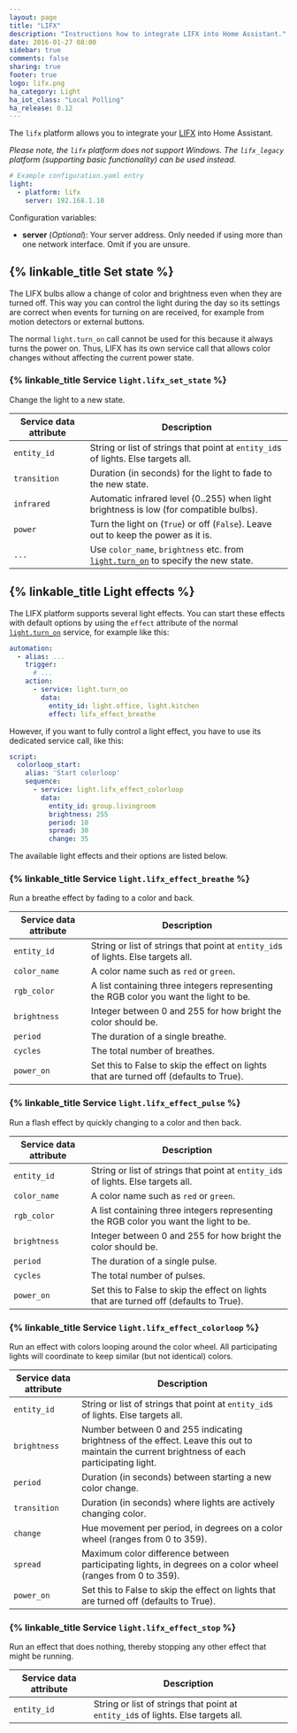 ```yaml
---
layout: page
title: "LIFX"
description: "Instructions how to integrate LIFX into Home Assistant."
date: 2016-01-27 08:00
sidebar: true
comments: false
sharing: true
footer: true
logo: lifx.png
ha_category: Light
ha_iot_class: "Local Polling"
ha_release: 0.12
---
```


The `lifx` platform allows you to integrate your [LIFX](http://www.lifx.com) into Home Assistant.

_Please note, the `lifx` platform does not support Windows. The `lifx_legacy` platform (supporting basic functionality) can be used instead._

```yaml
# Example configuration.yaml entry
light:
  - platform: lifx
    server: 192.168.1.10
```
Configuration variables:

- **server** (*Optional*): Your server address. Only needed if using more than one network interface. Omit if you are unsure.

## {% linkable_title Set state %}

The LIFX bulbs allow a change of color and brightness even when they are turned off. This way you can control the light during the day so its settings are correct when events for turning on are received, for example from motion detectors or external buttons.

The normal `light.turn_on` call cannot be used for this because it always turns the power on. Thus, LIFX has its own service call that allows color changes without affecting the current power state.

### {% linkable_title Service `light.lifx_set_state` %}

Change the light to a new state.

| Service data attribute | Description |
| ---------------------- | ----------- |
| `entity_id` | String or list of strings that point at `entity_id`s of lights. Else targets all.
| `transition` | Duration (in seconds) for the light to fade to the new state.
| `infrared` | Automatic infrared level (0..255) when light brightness is low (for compatible bulbs).
| `power` | Turn the light on (`True`) or off (`False`). Leave out to keep the power as it is.
| `...` | Use `color_name`, `brightness` etc. from [`light.turn_on`]({{site_root}}/components/light/#service-lightturn_on) to specify the new state.

## {% linkable_title Light effects %}

The LIFX platform supports several light effects. You can start these effects with default options by using the `effect` attribute of the normal [`light.turn_on`]({{site_root}}/components/light/#service-lightturn_on) service, for example like this:
```yaml
automation:
  - alias: ...
    trigger:
      # ...
    action:
      - service: light.turn_on
        data:
          entity_id: light.office, light.kitchen
          effect: lifx_effect_breathe
```

However, if you want to fully control a light effect, you have to use its dedicated service call, like this:
```yaml
script:
  colorloop_start:
    alias: 'Start colorloop'
    sequence:
      - service: light.lifx_effect_colorloop
        data:
          entity_id: group.livingroom
          brightness: 255
          period: 10
          spread: 30
          change: 35
```

The available light effects and their options are listed below.

### {% linkable_title Service `light.lifx_effect_breathe` %}

Run a breathe effect by fading to a color and back.

| Service data attribute | Description |
| ---------------------- | ----------- |
| `entity_id` | String or list of strings that point at `entity_id`s of lights. Else targets all.
| `color_name` | A color name such as `red` or `green`.
| `rgb_color` | A list containing three integers representing the RGB color you want the light to be.
| `brightness` | Integer between 0 and 255 for how bright the color should be.
| `period` | The duration of a single breathe.
| `cycles` | The total number of breathes.
| `power_on` | Set this to False to skip the effect on lights that are turned off (defaults to True).

### {% linkable_title Service `light.lifx_effect_pulse` %}

Run a flash effect by quickly changing to a color and then back.

| Service data attribute | Description |
| ---------------------- | ----------- |
| `entity_id` | String or list of strings that point at `entity_id`s of lights. Else targets all.
| `color_name` | A color name such as `red` or `green`.
| `rgb_color` | A list containing three integers representing the RGB color you want the light to be.
| `brightness` | Integer between 0 and 255 for how bright the color should be.
| `period` | The duration of a single pulse.
| `cycles` | The total number of pulses.
| `power_on` | Set this to False to skip the effect on lights that are turned off (defaults to True).

### {% linkable_title Service `light.lifx_effect_colorloop` %}

Run an effect with colors looping around the color wheel. All participating lights will coordinate to keep similar (but not identical) colors.

| Service data attribute | Description |
| ---------------------- | ----------- |
| `entity_id` | String or list of strings that point at `entity_id`s of lights. Else targets all.
| `brightness` | Number between 0 and 255 indicating brightness of the effect. Leave this out to maintain the current brightness of each participating light.
| `period` | Duration (in seconds) between starting a new color change.
| `transition` | Duration (in seconds) where lights are actively changing color.
| `change` | Hue movement per period, in degrees on a color wheel (ranges from 0 to 359).
| `spread` | Maximum color difference between participating lights, in degrees on a color wheel (ranges from 0 to 359).
| `power_on` | Set this to False to skip the effect on lights that are turned off (defaults to True).

### {% linkable_title Service `light.lifx_effect_stop` %}

Run an effect that does nothing, thereby stopping any other effect that might be running.

| Service data attribute | Description |
| ---------------------- | ----------- |
| `entity_id` | String or list of strings that point at `entity_id`s of lights. Else targets all.
